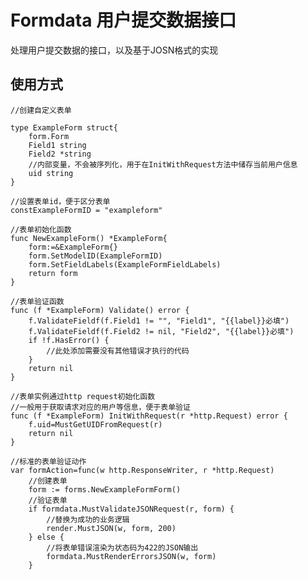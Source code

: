 # Formdata 用户提交数据接口
处理用户提交数据的接口，以及基于JOSN格式的实现

## 使用方式

    //创建自定义表单

    type ExampleForm struct{
        form.Form
        Field1 string
        Field2 *string
        //内部变量，不会被序列化，用于在InitWithRequest方法中储存当前用户信息
        uid string
    }

    //设置表单id，便于区分表单
    constExampleFormID = "exampleform"

    //表单初始化函数
    func NewExampleForm() *ExampleForm{
	    form:=&ExampleForm{}
	    form.SetModelID(ExampleFormID)
	    form.SetFieldLabels(ExampleFormFieldLabels)
	    return form
    }

    //表单验证函数
    func (f *ExampleForm) Validate() error {
        f.ValidateFieldf(f.Field1 != "", "Field1", "{{label}}必填") 
        f.ValidateFieldf(f.Field2 != nil, "Field2", "{{label}}必填") 
        if !f.HasError() {
            //此处添加需要没有其他错误才执行的代码
        }
        return nil
    }

    //表单实例通过http request初始化函数
    //一般用于获取请求对应的用户等信息，便于表单验证
    func (f *ExampleForm) InitWithRequest(r *http.Request) error {
        f.uid=MustGetUIDFromRequest(r)
    	return nil
    }    

    //标准的表单验证动作
    var formAction=func(w http.ResponseWriter, r *http.Request)
        //创建表单
        form := forms.NewExampleFormForm()
        //验证表单
        if formdata.MustValidateJSONRequest(r, form) {
            //替换为成功的业务逻辑
            render.MustJSON(w, form, 200)
        } else {
            //将表单错误渲染为状态码为422的JSON输出
            formdata.MustRenderErrorsJSON(w, form)
        }
